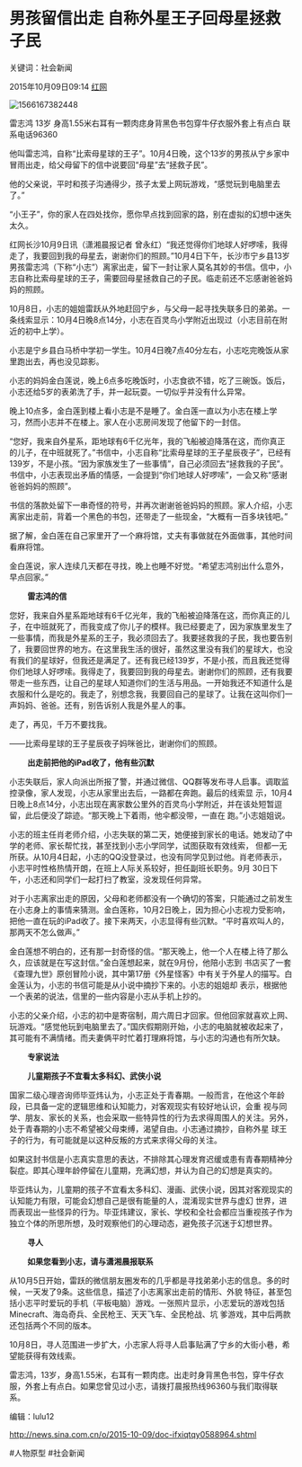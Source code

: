 # 男孩留信出走 自称外星王子回母星拯救子民

关键词：社会新闻


2015年10月09日09:14 [红网](http://hn.rednet.cn/c/2015/10/09/3808941.htm)

![1566167382448](../images/1566167382448.png)

雷志鸿 13岁 身高1.55米右耳有一颗肉痣身背黑色书包穿牛仔衣服外套上有点白 联系电话96360

他叫雷志鸿，自称“比索母星球的王子”。10月4日晚，这个13岁的男孩从宁乡家中冒雨出走，给父母留下的信中说要回“母星”去“拯救子民”。

他的父亲说，平时和孩子沟通得少，孩子太爱上网玩游戏，“感觉玩到电脑里去了。”

“小王子”，你的家人在四处找你，愿你早点找到回家的路，别在虚拟的幻想中迷失太久。

红网长沙10月9日讯（潇湘晨报记者 曾永红）“我还觉得你们地球人好啰嗦，我得走了，我要回到我的母星去，谢谢你们的照顾。”10月4日下午，长沙市宁乡县13岁男孩雷志鸿（下称“小志”）离家出走，留下一封让家人莫名其妙的书信。信中，小志自称比索母星球的王子，需要回母星拯救自己的子民。临走前还不忘感谢爸爸妈妈的照顾。

10月8日，小志的姐姐雷跃从外地赶回宁乡，与父母一起寻找失联多日的弟弟。一条线索显示：10月4日晚8点14分，小志在百灵鸟小学附近出现过（小志目前在附近的初中上学）。

小志是宁乡县白马桥中学初一学生。10月4日晚7点40分左右，小志吃完晚饭从家里跑出去，再也没见踪影。

小志的妈妈金白莲说，晚上6点多吃晚饭时，小志食欲不错，吃了三碗饭。饭后，小志还给5岁的表弟洗了手，并一起玩耍。一切似乎并没有什么异常。

晚上10点多，金白莲到楼上看小志是不是睡了。金白莲一直以为小志在楼上学习，然而小志并不在楼上。家人在小志房间发现了他留下的一封信。

“您好，我来自外星系，距地球有6千亿光年，我的飞船被迫降落在这，而你真正的儿子，在中班就死了。”书信中，小志自称“比索母星球的王子星辰夜子”，已经有139岁，不是小孩。“因为家族发生了一些事情”，自己必须回去“拯救我的子民”。书信中，小志表现出矛盾的情感，一会提到“你们地球人好啰嗦”，一会又称“感谢爸爸妈妈的照顾”。

书信的落款处留下一串奇怪的符号，并再次谢谢爸爸妈妈的照顾。家人介绍，小志离家出走前，背着一个黑色的书包，还带走了一些现金，“大概有一百多块钱吧。”

据了解，金白莲在自己家里开了一个麻将馆，丈夫有事做就在外面做事，其他时间看麻将馆。

金白莲说，家人连续几天都在寻找，晚上也睡不好觉。“希望志鸿别出什么意外，早点回家。”

　　 **雷志鸿的信**

您好，我来自外星系距地球有6千亿光年，我的飞船被迫降落在这，而你真正的儿子，在中班就死了，而我变成了你儿子的模样。我已经要走了，因为家族里发生了一些事情，而我是外星系的王子，我必须回去了。我要拯救我的子民，我也要告别了，我要回世界的地方。在这里我生活的很好，虽然这里没有我们的星球大，也没有我们的星球好，但我还是满足了。还有我已经139岁，不是小孩，而且我还觉得你们地球人好啰嗦。我得走了，我要回到我的母星去。谢谢你们的照顾，还有我要带走一些东西，让自己的星球人知道你们的生活与用品。一开始我还不知道什么是衣服和什么是吃的。我走了，别想念我，我要回自己的星球了。让我在这叫你们一声妈妈、爸爸。还有，别告诉别人我是外星人的事。

走了，再见，千万不要找我。

——比索母星球的王子星辰夜子妈咪爸比，谢谢你们的照顾。

　　 **出走前把他的iPad收了，他有些沉默**

小志失联后，家人向派出所报了警，并通过微信、QQ群等发布寻人启事。调取监控录像，家人发现，小志从家里出去后，一路都在奔跑。最后的线索显 示，10月4日晚上8点14分，小志出现在离家数公里外的百灵鸟小学附近，并在该处短暂逗留，此后便没了踪迹。“那天晚上下着雨，他伞都没带，一直在 跑。”小志姐姐说。

小志的班主任肖老师介绍，小志失联的第二天，她便接到家长的电话。她发动了中学的老师、家长帮忙找，甚至找到小志小学同学，试图获取有效线索， 但都一无所获。从10月4日起，小志的QQ没登录过，也没有同学见到过他。肖老师表示，小志平时性格热情开朗，在班上人际关系较好，担任副班长职务。9月 30日下午，小志还和同学们一起打扫了教室，没发现任何异常。

对于小志离家出走的原因，父母和老师都没有一个确切的答案，只能通过之前发生在小志身上的事情来猜测。金白莲称，10月2日晚上，因为担心小志视力受影响，把他一直在玩的iPad收了。接下来两天，小志显得有些沉默。“平时喜欢叫人的，那两天不怎么做声。”

金白莲想不明白的，还有那一封奇怪的信。“那天晚上，他一个人在楼上待了那么久，应该就是在写这封信。”金白莲想起来，就在9月份，他陪小志到 书店买了一套《查理九世》原创冒险小说，其中第17册《外星怪客》中有关于外星人的描写。白金莲认为，小志的书信可能是从小说中摘抄下来的。小志的姐姐却 表示，根据他一个表弟的说法，信里的一些内容是小志从手机上抄的。

小志的父亲介绍，小志的初中是寄宿制，周六周日才回家。但他回家就喜欢上网、玩游戏。“感觉他玩到电脑里去了。”国庆假期刚开始，小志的电脑就被收起来了，其可能有不满情绪。而夫妻俩平时忙着打理麻将馆，与小志的沟通也有所欠缺。

　　 **专家说法**

　　 **儿童期孩子不宜看太多科幻、武侠小说**

国家二级心理咨询师毕亚炜认为，小志正处于青春期。一般而言，在他这个年龄段，已具备一定的逻辑思维和认知能力，对客观现实有较好地认识，会重 视与同学、朋友、家长的关系，也会采取一些特异性的行为去求得周围人的关注。另外，处于青春期的小志不希望被父母束缚，渴望自由。小志通过摘抄，自称外星 球王子的行为，有可能就是以这种反叛的方式来求得父母的关注。

如果这封书信是小志真实意思的表达，不排除其心理发育迟缓或患有青春期精神分裂症。即其心理年龄停留在儿童期，充满幻想，并认为自己的幻想是真实的。




毕亚炜认为，儿童期的孩子不宜看太多科幻、漫画、武侠小说，因其对客观现实的认知能力有限，可能会幻想自己是很有能量的人，混淆现实世界与虚幻 世界，进而表现出一些怪异的行为。毕亚炜建议，家长、学校和全社会都应当重视孩子作为独立个体的所思所想，及时观察他们的心理动态，避免孩子沉迷于幻想世界。

　　 **寻人**

　　 **如果您看到小志，请与潇湘晨报联系**

从10月5日开始，雷跃的微信朋友圈发布的几乎都是寻找弟弟小志的信息。多的时候，一天发了9条。这些信息，描述了小志离家出走前的情形、外貌 特征，甚至包括小志平时爱玩的手机（平板电脑）游戏。一张照片显示，小志爱玩的游戏包括Minecraft、海岛奇兵、全民枪王、天天飞车、全民枪战、坑 爹游戏，其中后两款还包括两个不同的版本。

10月8日，寻人范围进一步扩大，小志家人将寻人启事贴满了宁乡的大街小巷，希望能获得有效线索。

雷志鸿，13岁，身高1.55米，右耳有一颗肉痣。出走时身背黑色书包，穿牛仔衣服，外套上有点白。如果您曾见过小志，请拨打晨报热线96360与我们取得联系。

编辑：lulu12

http://news.sina.com.cn/o/2015-10-09/doc-ifxiqtqy0588964.shtml





#人物原型 #社会新闻 